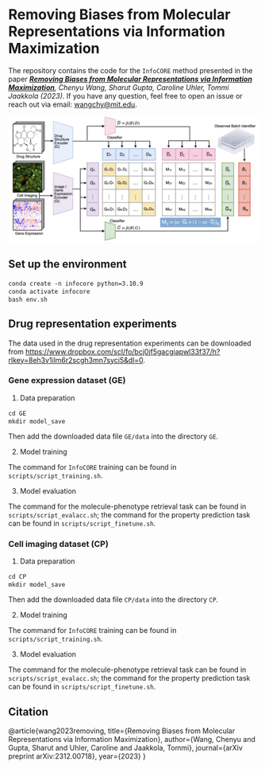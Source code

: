 # Removing Biases from Molecular Representations via Information Maximization

The repository contains the code for the `InfoCORE` method presented in the paper ***[Removing Biases from Molecular Representations via Information Maximization](https://arxiv.org/abs/2312.00718)**, Chenyu Wang, Sharut Gupta, Caroline Uhler, Tommi Jaakkola (2023)*. If you have any question, feel free to open an issue or reach out via email: wangchy@mit.edu.

![img](infocore.png)

## Set up the environment

```
conda create -n infocore python=3.10.9
conda activate infocore
bash env.sh
```

## Drug representation experiments
The data used in the drug representation experiments can be downloaded from https://www.dropbox.com/scl/fo/bcj0jf5gacgiapwl33f37/h?rlkey=8eh3v1ilm6r2scgh3mn7syci5&dl=0.

### Gene expression dataset (GE)
1. Data preparation
```
cd GE
mkdir model_save
```
Then add the downloaded data file `GE/data` into the directory `GE`.

2. Model training

The command for `InfoCORE` training can be found in `scripts/script_training.sh`.

3. Model evaluation

The command for the molecule-phenotype retrieval task can be found in `scripts/script_evalacc.sh`; the command for the property prediction task can be found in `scripts/script_finetune.sh`.


### Cell imaging dataset (CP)
1. Data preparation
```
cd CP
mkdir model_save
```
Then add the downloaded data file `CP/data` into the directory `CP`.

2. Model training

The command for `InfoCORE` training can be found in `scripts/script_training.sh`.

3. Model evaluation

The command for the molecule-phenotype retrieval task can be found in `scripts/script_evalacc.sh`; the command for the property prediction task can be found in `scripts/script_finetune.sh`.

## Citation
@article{wang2023removing,
  title={Removing Biases from Molecular Representations via Information Maximization},
  author={Wang, Chenyu and Gupta, Sharut and Uhler, Caroline and Jaakkola, Tommi},
  journal={arXiv preprint arXiv:2312.00718},
  year={2023}
}